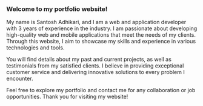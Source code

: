 ### Welcome to my portfolio website!

My name is Santosh Adhikari, and I am a web and application developer with 3 years of experience in the industry. I am passionate about developing high-quality web and mobile applications that meet the needs of my clients. Through this website, I aim to showcase my skills and experience in various technologies and tools.

You will find details about my past and current projects, as well as testimonials from my satisfied clients. I believe in providing exceptional customer service and delivering innovative solutions to every problem I encounter.

Feel free to explore my portfolio and contact me for any collaboration or job opportunities. Thank you for visiting my website!
